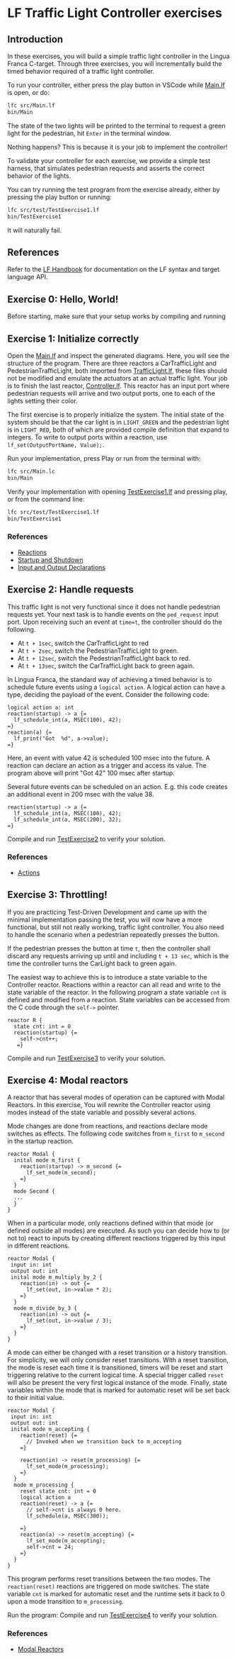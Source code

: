 # LF Traffic Light Controller exercises

## Introduction

In these exercises, you will build a simple traffic light controller in the Lingua Franca C-target. Through three exercises, you will incrementally build the timed
behavior required of a traffic light controller.

To run your controller, either press the play button in VSCode while [Main.lf](src/Main.lf) is open, or do:
```sh
lfc src/Main.lf
bin/Main
```

The state of the two lights will be printed to the terminal to request a 
green light for the pedestrian, hit `Enter` in the terminal window.

Nothing happens? This is because it is your job to implement the controller!

To validate your controller for each exercise, we provide a simple test harness,
that simulates pedestrian requests and asserts the correct behavior of the lights.

You can try running the test program from the exercise already, either by pressing
the play button or running:

```sh
lfc src/test/TestExercise1.lf
bin/TestExercise1
```

It will naturally fail.


## References
Refer to the [LF Handbook](https://www.lf-lang.org/docs/) for documentation on
the LF syntax and target language API. 


## Exercise 0: Hello, World!
Before starting, make sure that your setup works by compiling and running 

## Exercise 1: Initialize correctly
Open the [Main.lf](src/Main.lf) and inspect the generated diagrams. Here, you will
see the structure of the program. There are three reactors 
a CarTrafficLight and PedestrianTrafficLight, both imported from [TrafficLight.lf](src/lib/TrafficLight.lf), these files
should not be modified and emulate the actuators at an actual traffic light. Your job is to finish the last reactor, [Controller.lf](src/Controller.lf). This reactor has an input port where pedestrian requests will arrive and two output ports, one to each of the lights setting their color.

The first exercise is to properly initialize the system. The initial state of the system should be that the car light is in `LIGHT_GREEN` and the pedestrian light is in `LIGHT_RED`, both of which are provided compile definition that expand to integers. To write to output ports within a reaction, use `lf_set(OutputPortName, Value);`. 

Run your implementation, press Play or run from the terminal with:

```sh
lfc src/Main.lc
bin/Main
```

Verify your implementation with opening [TestExercise1.lf](src/test/TestExercise1.lf) and pressing play, or from the command line:

```sh
lfc src/test/TestExercise1.lf
bin/TestExercise1
```

### References
- [Reactions](https://www.lf-lang.org/docs/writing-reactors/reactions)
- [Startup and Shutdown](https://www.lf-lang.org/docs/writing-reactors/time-and-timers#startup-and-shutdown)
- [Input and Output Declarations](https://www.lf-lang.org/docs/writing-reactors/inputs-and-outputs#input-and-output-declarations)

## Exercise 2: Handle requests
This traffic light is not very functional since it does not handle pedestrian requests yet. Your next task is to
handle events on the `ped_request` input port. Upon receiving such an event at `time=t`, the controller should do the following.
- At `t + 1sec`, switch the CarTrafficLight to red
- At `t + 2sec`, switch the PedestrianTrafficLight to green.
- At `t + 12sec`, switch the PedestrianTrafficLight back to red.
- At `t + 13sec`, switch the CarTrafficLight back to green again.

In Lingua Franca, the standard way of achieving a timed behavior is to schedule future events using
a `logical action`. A logical action can have a type, deciding the payload of the event. Consider the
following code:

```
logical action a: int
reaction(startup) -> a {=
  lf_schedule_int(a, MSEC(100), 42);
=}
reaction(a) {=
  lf_print("Got  %d", a->value);
=}
```

Here, an event with value 42 is scheduled 100 msec into the future. A reaction can declare
an action as a trigger and access its value. The program above will print "Got 42" 100 msec after startup.

Several future events can be scheduled on an action. E.g. this code creates an additional event in 200 msec with
the value 38.

```
reaction(startup) -> a {=
  lf_schedule_int(a, MSEC(100), 42);
  lf_schedule_int(a, MSEC(200), 32);
=}
```

Compile and run [TestExercise2](src/test/TestExercise2.lf) to verify your solution.

### References
- [Actions](https://www.lf-lang.org/docs/reference/target-language-details#actions)

## Exercise 3: Throttling!

If you are practicing Test-Driven Development and came up with the minimal implementation passing the test,
you will now have a more functional, but still not really working, traffic light controller. You also need to
handle the scenario when a pedestrian repeatedly presses the button.

If the pedestrian presses the button at time `t`, then the controller shall discard any requests arriving up until and including `t + 13 sec`, which is the time the controller turns the CarLight back to green again.  

The easiest way to achieve this is to introduce a state variable to the Controller reactor. Reactions within a reactor
can all read and write to the state variable of the reactor. In the following program a state variable `cnt` is defined and modified from a 
reaction. State variables can be accessed from the C code through the `self->` pointer.

```
reactor R {
  state cnt: int = 0
  reaction(startup) {=
    self->cnt++;
   =}
```


Compile and run [TestExercise3](src/test/TestExercise3.lf) to verify your solution.


## Exercise 4: Modal reactors

A reactor that has several modes of operation can be captured with Modal Reactors. In this exercise,
You will rewrite the Controller reactor using modes instead of the state variable and possibly several actions.

Mode changes are done from reactions, and reactions declare mode switches as effects. The following code switches from `m_first` to `m_second`
in the startup reaction.

```
reactor Modal {
  inital mode m_first {
    reaction(startup) -> m_second {=
      lf_set_mode(m_second);
    =}
  }
  mode Second {
  ...
  }
}
```

When in a particular mode, only reactions defined within that mode (or defined outside all modes) are executed. As such you can
decide how to (or not to) react to inputs by creating different reactions triggered by this input in different reactions.
```
reactor Modal {
 input in: int 
 output out: int
 inital mode m_multiply_by_2 {
    reaction(in) -> out {=
      lf_set(out, in->value * 2);
    =}
  }
  mode m_divide_by_3 {
    reaction(in) -> out {=
      lf_set(out, in->value / 3);
    =}
  }
}
```

A mode can either be changed with a reset transition or a history transition. For simplicity, we will only consider reset transitions.
With a reset transition, the mode is reset each time it is transitioned, timers will be reset and start triggering relative to the current logical time.
A special trigger called `reset` will also be present the very first logical instance of the mode. Finally, state variables within the mode that is marked for automatic reset will be set back to their initial value.

```
reactor Modal {
 input in: int 
 output out: int
 inital mode m_accepting {
    reaction(reset) {=
      // Invoked when we transition back to m_accepting
    =}

    reaction(in) -> reset(m_processing) {=
      lf_set_mode(m_processing);
    =}
  }
  mode m_processing {
    reset state cnt: int = 0
    logical action a
    reaction(reset) -> a {=
      // self->cnt is always 0 here.
      lf_schedule(a, MSEC(300));
  
    =}
    reaction(a) -> reset(m_accepting) {=
      lf_set_mode(m_accepting);
      self->cnt = 24;
    =}
  }
}
```
This program performs reset transitions between the two modes. The `reaction(reset)` reactions are triggered on mode switches. The state variable `cnt` 
is marked for automatic reset and the runtime sets it back to 0 upon a mode transition to `m_processing`.

Run the program:
Compile and run [TestExercise4](src/test/TestExercise4.lf) to verify your solution.

### References
- [Modal Reactors](https://www.lf-lang.org/docs/writing-reactors/modal-models)
